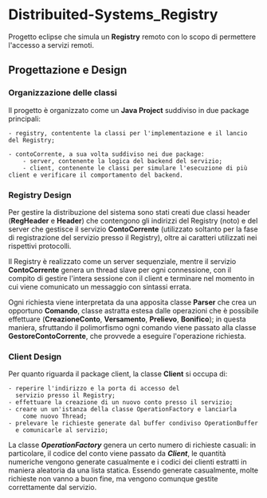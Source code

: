 # Distribuited-Systems_Registry
Progetto eclipse che simula un **Registry** remoto con lo scopo di permettere l'accesso a servizi remoti.

## Progettazione e Design

### Organizzazione delle classi
Il progetto è organizzato come un **Java Project** suddiviso in
due package principali:
	
	- registry, contentente la classi per l'implementazione e il lancio del Registry;

	- contoCorrente, a sua volta suddiviso nei due package:
		- server, contenente la logica del backend del servizio;
		- client, contenente le classi per simulare l'esecuzione di più client e verificare il comportamento del backend.

### Registry Design
Per gestire la distribuzione del sistema sono stati creati due classi header 
(**RegHeader** e **Header**) che contengono gli indirizzi del Registry (noto) e del server 
che gestisce il servizio **ContoCorrente** (utilizzato soltanto per la fase di 
registrazione del servizio presso il Registry), oltre ai caratteri utilizzati 
nei rispettivi protocolli.

Il Registry è realizzato come un server sequenziale, mentre il servizio 
**ContoCorrente** genera un thread slave per ogni connessione, con il compito 
di gestire l'intera sessione con il client e terminare nel momento in cui 
viene comunicato un messaggio con sintassi errata.

Ogni richiesta viene interpretata da una apposita classe **Parser** che crea 
un opportuno **Comando**, classe astratta estesa dalle operazioni che è possibile 
effettuare (**CreazioneConto**, **Versamento**, **Prelievo**, **Bonifico**); in questa 
maniera, sfruttando il polimorfismo ogni comando viene passato alla classe 
**GestoreContoCorrente**, che provvede a eseguire l'operazione richiesta.

### Client Design
Per quanto riguarda il package client, la classe **Client** si occupa di:

	- reperire l'indirizzo e la porta di accesso del 
	  servizio presso il Registry;
	- effettuare la creazione di un nuovo conto presso il servizio;
	- creare un un'istanza della classe OperationFactory e lanciarla 
        come nuovo Thread;
	- prelevare le richieste generate dal buffer condiviso OperationBuffer 
	  e comunicarle al servizio;

La classe ***OperationFactory*** genera un certo numero di richieste casuali: 
in particolare, il codice del conto viene passato da ***Client***, le quantità 
numeriche vengono generate casualmente e i codici dei clienti estratti in maniera 
aleatoria da una lista statica. Essendo generate casualmente, molte richieste 
non vanno a buon fine, ma vengono comunque gestite correttamente dal servizio.



